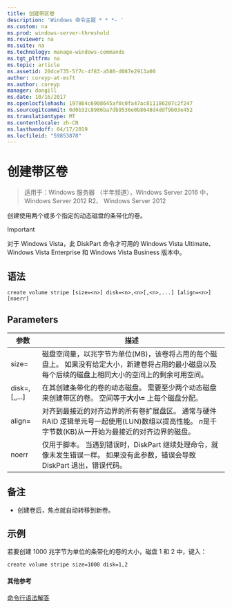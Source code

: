 ```yaml
---
title: 创建带区卷
description: 'Windows 命令主题 * * *- '
ms.custom: na
ms.prod: windows-server-threshold
ms.reviewer: na
ms.suite: na
ms.technology: manage-windows-commands
ms.tgt_pltfrm: na
ms.topic: article
ms.assetid: 20dce735-5f7c-4f83-a580-d087e2913a00
author: coreyp-at-msft
ms.author: coreyp
manager: dongill
ms.date: 10/16/2017
ms.openlocfilehash: 197864c6908645af0c0fa47ac811186207c2f247
ms.sourcegitcommit: 0d0b32c8986ba7db9536e0b8648d4ddf9b03e452
ms.translationtype: MT
ms.contentlocale: zh-CN
ms.lasthandoff: 04/17/2019
ms.locfileid: "59853878"
---
```

# <a name="create-volume-stripe"></a>创建带区卷

>适用于：Windows 服务器 （半年频道），Windows Server 2016 中，Windows Server 2012 R2、 Windows Server 2012

创建使用两个或多个指定的动态磁盘的条带化的卷。  
  
> [!IMPORTANT]  
> 对于 Windows Vista，此 DiskPart 命令才可用的 Windows Vista Ultimate、 Windows Vista Enterprise 和 Windows Vista Business 版本中。  
  
  
  
## <a name="syntax"></a>语法  
  
```  
create volume stripe [size=<n>] disk=<n>,<n>[,<n>,...] [align=<n>] [noerr]  
```  
  
## <a name="parameters"></a>Parameters  
  
|参数|描述|  
|-------|--------|  
|size\=<n>|磁盘空间量，以兆字节为单位\(MB\)，该卷将占用的每个磁盘上。 如果没有给定大小，新建卷将占用的最小磁盘以及每个后续的磁盘上相同大小的空间上的剩余可用空间。|  
|disk\=<n>,<n>\[,<n>,...\]|在其创建条带化的卷的动态磁盘。 需要至少两个动态磁盘来创建带区的卷。 空间等于**大小\=<n>** 上每个磁盘分配。|  
|align\=<n>|对齐到最接近的对齐边界的所有卷扩展盘区。 通常与硬件 RAID 逻辑单元号一起使用\(LUN\)数组以提高性能。 *n*是千字节数\(KB\)从一开始为最接近的对齐边界的磁盘。|  
|noerr|仅用于脚本。 当遇到错误时，DiskPart 继续处理命令，就像未发生错误一样。 如果没有此参数，错误会导致 DiskPart 退出，错误代码。|  
  
## <a name="remarks"></a>备注  
  
-   创建卷后，焦点就自动转移到新卷。  
  
## <a name="BKMK_examples"></a>示例  
若要创建 1000 兆字节为单位的条带化的卷的大小，磁盘 1 和 2 中，键入：  
  
```  
create volume stripe size=1000 disk=1,2  
```  
  
#### <a name="additional-references"></a>其他参考  
[命令行语法解答](command-line-syntax-key.md)  
  

  

